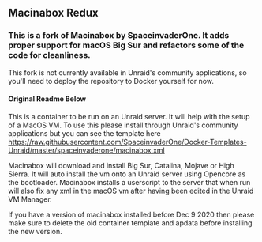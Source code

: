 ## **Macinabox Redux**

### This is a fork of Macinabox by SpaceinvaderOne. It adds proper support for macOS Big Sur and refactors some of the code for cleanliness.

This fork is not currently available in Unraid's community applications, so you'll need to deploy the repository to Docker yourself for now.

#### Original Readme Below

This is a container to be run on an Unraid server. It will help with the setup of a MacOS VM.
To use this please install through Unraid's community applications but you can see the template here https://raw.githubusercontent.com/SpaceinvaderOne/Docker-Templates-Unraid/master/spaceinvaderone/macinabox.xml

Macinabox will download and install Big Sur, Catalina, Mojave or High Sierra. It will auto install the vm onto an Unraid server using Opencore as the bootloader.
Macinabox installs a userscript to the server that when run will also fix any xml in the macOS vm after having been edited in the Unraid VM Manager.

If you have a version of macinabox installed before Dec 9 2020 then please make sure to delete the old container template and apdata before installing the new version.
